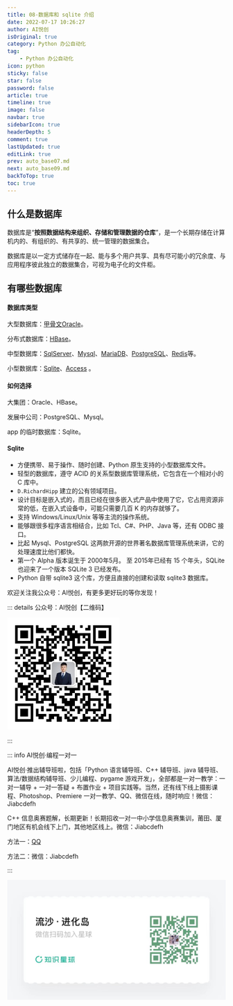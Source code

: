 ```yaml
---
title: 08-数据库和 sqlite 介绍
date: 2022-07-17 10:26:27
author: AI悦创
isOriginal: true
category: Python 办公自动化
tag:
    - Python 办公自动化
icon: python
sticky: false
star: false
password: false
article: true
timeline: true
image: false
navbar: true
sidebarIcon: true
headerDepth: 5
comment: true
lastUpdated: true
editLink: true
prev: auto_base07.md
next: auto_base09.md
backToTop: true
toc: true
---
```


## 什么是数据库

数据库是“**按照数据结构来组织、存储和管理数据的仓库**”，是一个长期存储在计算机内的、有组织的、有共享的、统一管理的数据集合。

数据库是以一定方式储存在一起、能与多个用户共享、具有尽可能小的冗余度、与应用程序彼此独立的数据集合，可视为电子化的文件柜。

## 有哪些数据库

#### 数据库类型 

大型数据库：[甲骨文Oracle](https://baike.baidu.com/item/甲骨文公司/430115?fromtitle=Oracle&fromid=301207&fr=aladdin)。

分布式数据库：[HBase](https://baike.baidu.com/item/HBase/7670213?fr=aladdin)。

中型数据库：[SqlServer](https://baike.baidu.com/item/SqlServer/463101?fr=aladdin)、[Mysql](https://baike.baidu.com/item/MySQL/471251)、[MariaDB](https://baike.baidu.com/item/mariaDB/6466119?fr=aladdin)、[PostgreSQL](https://baike.baidu.com/item/PostgreSQL/530240?fr=aladdin)、[Redis](https://baike.baidu.com/item/Redis/6549233)等。

小型数据库：[Sqlite](https://baike.baidu.com/item/SQLite/375020?fr=aladdin)、[Access](https://baike.baidu.com/item/Microsoft%20Office%20Access/7748166?fromtitle=access&fromid=10275&fr=aladdin) 。

#### 如何选择 

大集团：Oracle、HBase。

发展中公司：PostgreSQL、Mysql。

app 的临时数据库：Sqlite。

#### Sqlite

- 方便携带、易于操作、随时创建、Python 原生支持的小型数据库文件。
- 轻型的数据库，遵守 ACID 的关系型数据库管理系统，它包含在一个相对小的 C 库中。
- `D.RichardHipp` 建立的公有领域项目。
- 设计目标是嵌入式的，而且已经在很多嵌入式产品中使用了它，它占用资源非常的低，在嵌入式设备中，可能只需要几百 K 的内存就够了。
- 支持 Windows/Linux/Unix 等等主流的操作系统。
- 能够跟很多程序语言相结合，比如 Tcl、C#、PHP、Java 等，还有 ODBC 接口。
- 比起 Mysql、PostgreSQL 这两款开源的世界著名数据库管理系统来讲，它的处理速度比他们都快。
- 第一个 Alpha 版本诞生于 2000年5月。 至 2015年已经有 15 个年头，SQLite 也迎来了一个版本 SQLite 3 已经发布。
- Python 自带 sqlite3 这个库，方便且直接的创建和读取 sqlite3 数据库。

欢迎关注我公众号：AI悦创，有更多更好玩的等你发现！

::: details 公众号：AI悦创【二维码】

![](/gzh.jpg)

:::

::: info AI悦创·编程一对一

AI悦创·推出辅导班啦，包括「Python 语言辅导班、C++ 辅导班、java 辅导班、算法/数据结构辅导班、少儿编程、pygame 游戏开发」，全部都是一对一教学：一对一辅导 + 一对一答疑 + 布置作业 + 项目实践等。当然，还有线下线上摄影课程、Photoshop、Premiere 一对一教学、QQ、微信在线，随时响应！微信：Jiabcdefh

C++ 信息奥赛题解，长期更新！长期招收一对一中小学信息奥赛集训，莆田、厦门地区有机会线下上门，其他地区线上。微信：Jiabcdefh

方法一：[QQ](http://wpa.qq.com/msgrd?v=3&uin=1432803776&site=qq&menu=yes)

方法二：微信：Jiabcdefh

:::

![](/zsxq.jpg)













